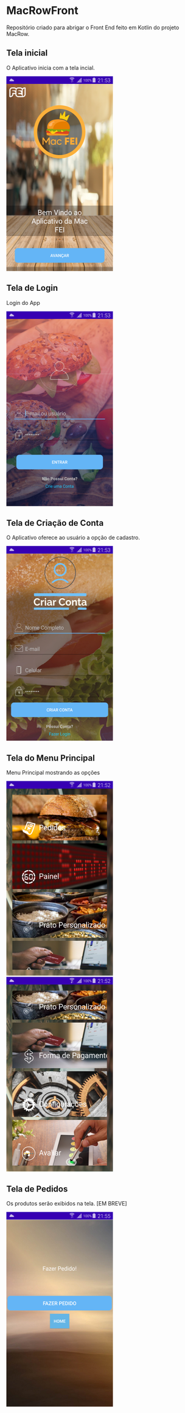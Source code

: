 # MacRowFront
Repositório criado para abrigar o Front End feito em Kotlin do projeto MacRow.

<h2>Tela inicial</h2>
 <p> O Aplicativo inicia com a tela incial.</p>
<img src="screenshots/device-2020-06-09-215315.png" width="280px" height="512px">

<h2>Tela de Login</h2>
  <p> Login do App</p>
<img src="screenshots/device-2020-06-09-215331.png" width="280px" height="512px">

<h2>Tela de Criação de Conta</h2>
 <p> O Aplicativo oferece ao usuário a opção de cadastro.</p>
<img src="screenshots/device-2020-06-09-215356.png" width="280px" height="512px">

<h2>Tela do Menu Principal</h2>
  <p>Menu Principal mostrando as opções</p>
<img src="screenshots/device-2020-06-09-215232.png" width="280px" height="512px">
<img src="screenshots/device-2020-06-09-215249.png" width="280px" height="512px">



<h2>Tela de Pedidos</h2>
  <p>Os produtos serão exibidos na tela. [EM BREVE]</p>
<img src="screenshots/device-2020-06-09-215538.png" width="280px" height="512px">




